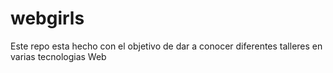 # webgirls

Este repo esta hecho con el objetivo de dar a conocer diferentes talleres en varias tecnologias Web
